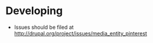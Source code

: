 # Developing

* Issues should be filed at
  http://drupal.org/project/issues/media_entity_pinterest
